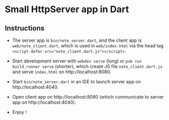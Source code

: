 # Small HttpServer app in Dart

## Instructions

* The server app is ```bin/note_server.dart```, and the client app is ```web/note_client.dart```, which is used in ```web/index.html``` via the head tag ```<script defer src="note_client.dart.js"></script>```.

* Start development server with ```webdev serve``` (long) or ```pub run build_runner serve``` (shorter), which create JS file ```note_client.dart.js``` and serve ```index.html``` on http://localhost:8080.

* Start ```bin/note_server.dart``` in an IDE to launch server app on http://localhost:4040.

* Open client app on http://localhost:8080 (which communicate to server app on http://localhost:4040).

* Enjoy !
